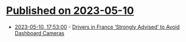 # [Published on 2023-05-10](index.md)

* [2023-05-10, 17:53:00](https://soylentnews.org/article.pl?sid=23/05/09/1745211&from=rss) - [Drivers in France ‘Strongly Advised’ to Avoid Dashboard Cameras](https://soylentnews.org/article.pl?sid=23/05/09/1745211&from=rss)
